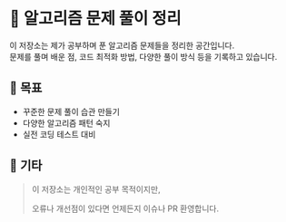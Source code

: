 # 🧠 알고리즘 문제 풀이 정리

이 저장소는 제가 공부하며 푼 알고리즘 문제들을 정리한 공간입니다.  
문제를 풀며 배운 점, 코드 최적화 방법, 다양한 풀이 방식 등을 기록하고 있습니다.

## 📌 목표

- 꾸준한 문제 풀이 습관 만들기
- 다양한 알고리즘 패턴 숙지
- 실전 코딩 테스트 대비

## 📝 기타

> 이 저장소는 개인적인 공부 목적이지만,  
> 
> 오류나 개선점이 있다면 언제든지 이슈나 PR 환영합니다.
